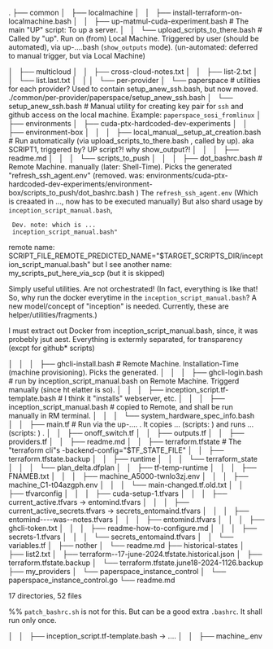 
.
├── common
│   ├── localmachine
│   │   ├── install-terraform-on-localmachine.bash
│   │   ├── up-matmul-cuda-experiment.bash  # The main "UP" script: To up a server.
│   │   └── upload_scripts_to_there.bash    # Called by "up". Run on (from) Local Machine. Triggered by user (should be automated), via up-....bash (`show_outputs` mode). (un-automated: deferred to manual trigger, but via Local Machine)

│   ├── multicloud
│   │   ├── cross-cloud-notes.txt
│   │   ├── list-2.txt
│   │   └── list.last.txt
│   │
│   └── per-provider
│       └── paperspace                           # utilities for each provider? Used to contain setup_anew_ssh.bash, but now moved. ./common/per-provider/paperspace/setup_anew_ssh.bash
│           └── setup_anew_ssh.bash              # Manual utility for creating key pair for `ssh` and github access on the local machine. Example: `paperspace_sosi_fromlinux`
│
├── environments
│   ├── cuda-ptx-hardcoded-dev-experiments
│   │   ├── environment-box
│   │   │   ├── local_manual__setup_at_creation.bash  # Run automatically (via upload_scripts_to_there.bash , called by up). aka SCRIPT1, triggered by? UP script?! why show_output?!
│   │   │   ├── readme.md
│   │   │   └── scripts_to_push
│   │   │       ├── dot_bashrc.bash           # Remote Machine. manually (later: Shell-Time). Picks the generated "refresh_ssh_agent.env" (removed. was: environments/cuda-ptx-hardcoded-dev-experiments/environment-box/scripts_to_push/dot_bashrc.bash )
     The `refresh_ssh_agent.env` (Which is creaated in ..., now has to be executed manually)
     But also shard usage by `inception_script_manual.bash`,

     Dev. note: which is ...
     inception_script_manual.bash"
  remote name: SCRIPT_FILE_REMOTE_PREDICTED_NAME="$TARGET_SCRIPTS_DIR/inception_script_manual.bash"
  but I see another name: my_scripts_put_here_via_scp (but it is skipped)

Simply useful utilities. Are not orchestrated! (In fact, everything is like that! So, why run the docker everytime in the `inception_script_manual.bash`? A new model/concept of "inception" is needed. Currently, these are helper/utilities/fragments.)


I must extract out Docker from inception_script_manual.bash, since, it was probebly jsut  aest. Everything is extermly separated, for transparency (excpt for github* scripts)



│   │   │       ├── ghcli-install.bash        # Remote Machine.  Installation-Time (machine provisioning).  Picks the generated.
│   │   │       ├── ghcli-login.bash    # run by inception_script_manual.bash on Remote Machine. Triggerd manually (since ht elatter is so).
│   │   │       ├── inception_script.tf-template.bash   # I think it "installs" webserver, etc.
│   │   │       ├── inception_script_manual.bash  # copied to Remote, and shall be run manually in RM terminal.
│   │   │       └── system_hardware_spec_info.bash
│   │   ├── main.tf       # Run via the up-.... . It copies ... (scripts: )  and runs ... (scripts: ) .
│   │   ├── onoff_switch.tf
│   │   ├── outputs.tf
│   │   ├── providers.tf
│   │   ├── readme.md
│   │   ├── terraform.tfstate  # The "terraform cli"s -backend-config="$TF_STATE_FILE"
│   │   ├── terraform.tfstate.backup
│   │   ├── runtime
│   │   │   └── terraform_state
│   │   │       └── plan_delta.dfplan
│   │   ├── tf-temp-runtime
│   │   │   ├── FNAMEB.txt
│   │   │   ├── machine_A5000-twnlo3zj.env
│   │   │   ├── machine_C1-t04azgph.env
│   │   │   └── main-changed.tf.old.txt
│   │   ├── tfvarconfig
│   │   │   ├── cuda-setup-1.tfvars
│   │   │   ├── current_active.tfvars -> entomind.tfvars
│   │   │   ├── current_active_secrets.tfvars -> secrets_entomaind.tfvars
│   │   │   ├── entomind----was--notes.tfvars
│   │   │   ├── entomind.tfvars
│   │   │   ├── ghcli-token.txt
│   │   │   ├── readme-how-to-configure.md
│   │   │   ├── secrets-1.tfvars
│   │   │   └── secrets_entomaind.tfvars
│   │   └── variables.tf
│   ├── nother
│   └── readme.md
├── historical-states
│   ├── list2.txt
│   ├── terraform--17-june-2024.tfstate.historical.json
│   ├── terraform.tfstate.backup
│   └── terraform.tfstate.june18-2024-1126.backup
├── my_providers
│   └── paperspace_instance_control
│       └── paperspace_instance_control.go
└── readme.md

17 directories, 52 files


%% `patch_bashrc.sh` is not for this. But can be a good extra `.bashrc`. It shall run only once.


│   │   ├── inception_script.tf-template.bash -> ....
│   │   ├── machine_.env
